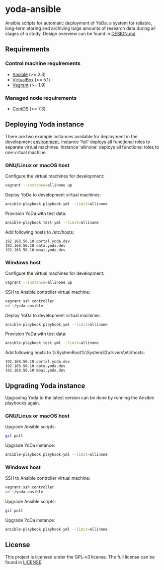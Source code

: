 # yoda-ansible
Ansible scripts for automatic deployment of YoDa: a system for reliable, long-term storing and archiving large amounts of research data during all stages of a study.
Design overview can be found in [DESIGN.md](DESIGN.md).

## Requirements
### Control machine requirements
* [Ansible](https://docs.ansible.com/ansible/intro_installation.html) (>= 2.3)
* [VirtualBox](https://www.virtualbox.org/manual/ch02.html) (>= 5.1)
* [Vagrant](https://www.vagrantup.com/docs/installation/) (>= 1.9)

### Managed node requirements
* [CentOS](https://www.centos.org/) (>= 7.3)

## Deploying Yoda instance
There are two example instances available for deployment
in the development [environment](environments/development/).
Instance 'full' deploys all functional roles to separate virtual machines.
Instance 'allinone' deploys all functional roles to one virtual machine.

### GNU/Linux or macOS host
Configure the virtual machines for development:
```bash
vagrant --instance=allinone up
```

Deploy YoDa to development virtual machines:
```bash
ansible-playbook playbook.yml --limit=allinone
```

Provision YoDa with test data:
```bash
ansible-playbook test.yml --limit=allinone
```

Add following hosts to /etc/hosts:
```
192.168.50.10 portal.yoda.dev
192.168.50.10 data.yoda.dev
192.168.50.10 moai.yoda.dev
```

### Windows host
Configure the virtual machines for development:
```bash
vagrant --instance=allinone up
```

SSH to Ansible controller virtual machine:
```bash
vagrant ssh controller
cd ~/yoda-ansible
```

Deploy YoDa to development virtual machines:
```bash
ansible-playbook playbook.yml --limit=allinone
```

Provision YoDa with test data:
```bash
ansible-playbook test.yml --limit=allinone
```

Add following hosts to %SystemRoot%\System32\drivers\etc\hosts:
```
192.168.50.10 portal.yoda.dev
192.168.50.10 data.yoda.dev
192.168.50.10 moai.yoda.dev
```

## Upgrading Yoda instance
Upgrading Yoda to the latest version can be done by running the Ansible playbooks again.

### GNU/Linux or macOS host
Upgrade Ansible scripts:
```bash
git pull
```

Upgrade YoDa instance:
```bash
ansible-playbook playbook.yml --limit=allinone
```

### Windows host
SSH to Ansible controller virtual machine:
```bash
vagrant ssh controller
cd ~/yoda-ansible
```

Upgrade Ansible scripts:
```bash
git pull
```

Upgrade YoDa instance:
```bash
ansible-playbook playbook.yml --limit=allinone
```

## License
This project is licensed under the GPL-v3 license.
The full license can be found in [LICENSE](LICENSE).

